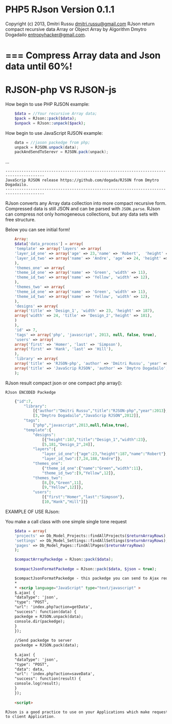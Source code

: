 PHP5 RJson Version 0.1.1
===
Copyright (c) 2013, Dmitri Russu <dmitri.russu@gmail.com>
RJson return compact recursive data Array or Object Array by Algorithm Dmytro Dogadailo <entropyhacker@gmail.com>.

===
Compress Array data and Json data until 60%! 
===
RJSON-php VS RJSON-js
=========

How begin to use PHP RJSON example:
```php
    $data = //Your recursive Array data;
    $pack = RJson::pack($data);
    $unpack = RJson::unpack($pack);
```   
How begin to use JavaScript RJSON example: 
```java
    data = //jason packedge from php;
    unpack = RJSON.unpack(data);
    packAndSendToSerevr = RJSON.pack(unpack);
```
...

    ---------------------------------------------------------------------------------------
    JavaScrip RJSON release https://github.com/dogada/RJSON from Dmytro Dogadailo.
    ---------------------------------------------------------------------------------------

RJson converts any Array data collection into more compact recursive
form. Compressed data is still JSON and can be parsed with `JSON.parse`. RJson
can compress not only homogeneous collections, but any data sets with free
structure.

Below you can see initial form!
```php
    Array:
	$data['data_process'] = array(
	'template' => array('layers' => array(
	'layer_id_one' => array('age' => 23,'name' => 'Robert',  'height' => 187),
	'layer_id_two' => array('name' => 'Andre', 'age' => 24, 'height' => 188),
	),
	'themes_one' => array(
	'theme_id_one' => array('name' => 'Green', 'width' => 11),
	'theme_id_two' => array('name' => 'Yellow', 'width' => 12),
	),
	'themes_two' => array(
	'theme_id_one' => array('name' => 'Green', 'width' => 11),
	'theme_id_two' => array('name' => 'Yellow', 'width' => 12),
	),
	'designs' => array(
	array('title' => 'Design_1', 'width' => 23, 'height' => 187),
	array('width' => 24, 'title' => 'Design_2','height' => 181),
	)
	),
	'id' => 7,
	'tags' => array('php', 'javascript', 2013, null, false, true),
	'users' => array(
	array('first' => 'Homer', 'last' => 'Simpson'),
	array('first' => 'Hank', 'last' => 'Hill'),
	),
	'library' => array(
	array('title' => 'RJSON-php', 'author' => 'Dmitri Russu', 'year' => 2013),
	array('title' => 'JavaScrip RJSON', 'author' => 'Dmytro Dogadailo', 'year' => 2012))
	);
```
RJson result compact json or one compact php array():


    RJson ENCODED Packedge
```php
	{"id":7,
		"library":
			[{"author":"Dmitri Russu","title":"RJSON-php","year":2013},
			[3,"Dmytro Dogadailo","JavaScrip RJSON",2012]],
		"tags":
			["php","javascript",2013,null,false,true],
		"template":{
			"designs":
				[{"height":187,"title":"Design_1","width":23},
				[5,181,"Design_2",24]],
			"layers":{
				"layer_id_one":{"age":23,"height":187,"name":"Robert"},
				"layer_id_two":[7,24,188,"Andre"]},
			"themes_one":
				{"theme_id_one":{"name":"Green","width":11},
				"theme_id_two":[9,"Yellow",12]},
			"themes_two":
				[8,[9,"Green",11],
				[9,"Yellow",12]]},
			"users":
				[{"first":"Homer","last":"Simpson"},
				[10,"Hank","Hill"]]}
```
EXAMPLE OF USE RJson:

You make a call class with one simple single tone request
```php
    $data = array(
    'projects' => Db_Model_Projects::findAllProjects($returnArrayRows),
    'settings' => Db_Model_Settings::findAllSettings($returnArrayRows),
    'pages' => Db_Model_Pages::findAllPages($returnArrayRows)
    );

    $compactArrayPackedge = RJson::pack($data);
    
    $compactJsonFormatPackedge = RJson::pack($data, $json = true);
```
```html
    $compactJsonFormatPackedge - this packedge you can send to Ajax request Where can make unpack with Js library
    *
    * <scrip language="JavaScript" type="text/javascript" >
    $.ajax( {
    "dataType": 'json',
    "type": "POST",
    "url": 'index.php?action=getData',
    "success": function(data) {
    packedge = RJSON.unpack(data);
    console.dir(packedge);
    }
    });
    
    //Send packedge to server
    packedge = RJSON.pack(data);
    
    $.ajax( {
    "dataType": 'json',
    "type": "POST",
    "data": data,
    "url": 'index.php?action=saveData',
    "success": function(result) {
    console.log(result);
    }
    });
    
    <script>

RJson is a good practice to use on your Applications which make requests at server for obtains a big data
to client Application.
